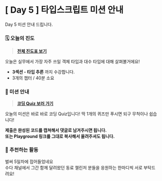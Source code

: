 # [ Day 5 ] 타입스크립트 미션 안내

Day 5 미션 안내 드립니다.

### 🗓️ 오늘의 진도

> **[전체 진도표 보기](https://winterlood.notion.site/5632d36c3d5b4f3f9c3bcffcfa82bc53?pvs=4)**

오늘은 실무에서 가장 자주 쓰일 객체 타입과 대수 타입에 대해 살펴볼거에요!

- **3섹션 - 타입 추론** 까지 수강합니다.
- 3개의 챕터 / 40분 소요

### 🎯 미션 안내

> **[코딩 Quiz 보러 가기](https://github.com/winterlood/onebite-type-challenge/blob/main/missions/day5/quiz.md)**

오늘의 미션은 바로 바로 코딩 Quiz입니다!
딱 1개의 퀴즈만 푸시면 되구 무척이나 쉽습니다!

**제출은 완성된 코드를 캡쳐해서 댓글로 남겨주시면 됩니다.  
또는 Playground 링크를 그대로 복사해서 올려주셔도 됩니다.**

### 🙌 추천하는 활동

벌써 5일차에 접어들었네요  
수다 채널에서 그간 함께 달려왔던 동료 챌린저 분들을 응원하는 한마디씩 서로 부탁드려요!
